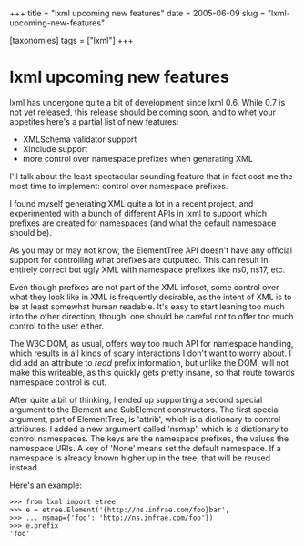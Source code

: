 +++
title = "lxml upcoming new features"
date = 2005-06-09
slug = "lxml-upcoming-new-features"

[taxonomies]
tags = ["lxml"]
+++

# lxml upcoming new features

lxml has undergone quite a bit of development since lxml 0.6. While 0.7
is not yet released, this release should be coming soon, and to whet
your appetites here's a partial list of new features:

- XMLSchema validator support
- XInclude support
- more control over namespace prefixes when generating XML

I'll talk about the least spectacular sounding feature that in fact cost
me the most time to implement: control over namespace prefixes.

I found myself generating XML quite a lot in a recent project, and
experimented with a bunch of different APIs in lxml to support which
prefixes are created for namespaces (and what the default namespace
should be).

As you may or may not know, the ElementTree API doesn't have any
official support for controlling what prefixes are outputted. This can
result in entirely correct but ugly XML with namespace prefixes like
ns0, ns17, etc.

Even though prefixes are not part of the XML infoset, some control over
what they look like in XML is frequently desirable, as the intent of XML
is to be at least somewhat human readable. It's easy to start leaning
too much into the other direction, though: one should be careful not to
offer too much control to the user either.

The W3C DOM, as usual, offers way too much API for namespace handling,
which results in all kinds of scary interactions I don't want to worry
about. I did add an attribute to *read* prefix information, but unlike
the DOM, will not make this writeable, as this quickly gets pretty
insane, so that route towards namespace control is out.

After quite a bit of thinking, I ended up supporting a second special
argument to the Element and SubElement constructors. The first special
argument, part of ElementTree, is 'attrib', which is a dictionary to
control attributes. I added a new argument called 'nsmap', which is a
dictionary to control namespaces. The keys are the namespace prefixes,
the values the namespace URIs. A key of 'None' means set the default
namespace. If a namespace is already known higher up in the tree, that
will be reused instead.

Here's an example:

    >>> from lxml import etree
    >>> e = etree.Element('{http://ns.infrae.com/foo}bar',
    >>> ... nsmap={'foo': 'http://ns.infrae.com/foo'})
    >>> e.prefix
    'foo'
